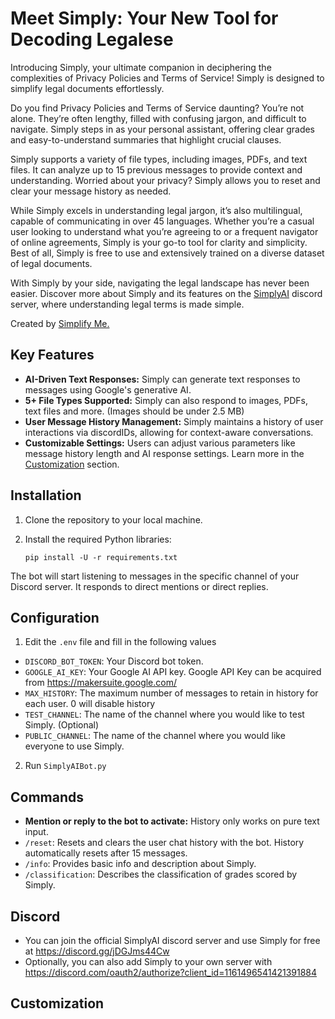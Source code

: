 # Meet Simply: Your New Tool for Decoding Legalese

Introducing Simply, your ultimate companion in deciphering the complexities of Privacy Policies and Terms of Service! Simply is designed to simplify legal documents effortlessly.

Do you find Privacy Policies and Terms of Service daunting? You’re not alone. They’re often lengthy, filled with confusing jargon, and difficult to navigate. Simply steps in as your personal assistant, offering clear grades and easy-to-understand summaries that highlight crucial clauses.

Simply supports a variety of file types, including images, PDFs, and text files. It can analyze up to 15 previous messages to provide context and understanding. Worried about your privacy? Simply allows you to reset and clear your message history as needed.

While Simply excels in understanding legal jargon, it’s also multilingual, capable of communicating in over 45 languages. Whether you’re a casual user looking to understand what you’re agreeing to or a frequent navigator of online agreements, Simply is your go-to tool for clarity and simplicity. Best of all, Simply is free to use and extensively trained on a diverse dataset of legal documents.

With Simply by your side, navigating the legal landscape has never been easier. Discover more about Simply and its features on the [SimplyAI](https://discord.gg/jDGJms44Cw) discord server, where understanding legal terms is made simple.

Created by [Simplify Me.](https://simplify-me.com/)

## Key Features

- **AI-Driven Text Responses:** Simply can generate text responses to messages using Google's generative AI.
- **5+ File Types Supported:** Simply can also respond to images, PDFs, text files and more. (Images should be under 2.5 MB)
- **User Message History Management:** Simply maintains a history of user interactions via discordIDs, allowing for context-aware conversations.
- **Customizable Settings:** Users can adjust various parameters like message history length and AI response settings. Learn more in the [Customization](#customization) section.

## Installation

1. Clone the repository to your local machine.
2. Install the required Python libraries:

   ```
   pip install -U -r requirements.txt
   ```
The bot will start listening to messages in the specific channel of your Discord server. It responds to direct mentions or direct replies.

## Configuration

1. Edit the `.env` file and fill in the following values

- `DISCORD_BOT_TOKEN`: Your Discord bot token.
- `GOOGLE_AI_KEY`: Your Google AI API key. Google API Key can be acquired from https://makersuite.google.com/
- `MAX_HISTORY`: The maximum number of messages to retain in history for each user. 0 will disable history
- `TEST_CHANNEL`: The name of the channel where you would like to test Simply. (Optional)
- `PUBLIC_CHANNEL`: The name of the channel where you would like everyone to use Simply.

2. Run `SimplyAIBot.py`

## Commands

- **Mention or reply to the bot to activate:** History only works on pure text input.
- `/reset`: Resets and clears the user chat history with the bot. History automatically resets after 15 messages.
- `/info`: Provides basic info and description about Simply.
- `/classification`: Describes the classification of grades scored by Simply.

## Discord

- You can join the official SimplyAI discord server and use Simply for free at https://discord.gg/jDGJms44Cw
- Optionally, you can also add Simply to your own server with https://discord.com/oauth2/authorize?client_id=1161496541421391884

## Customization
